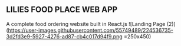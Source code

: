 ## LILIES FOOD PLACE WEB APP
A complete food ordering website built in React.js
![Landing Page (2)](https://user-images.githubusercontent.com/55749489/224536735-3d2fd3e9-5927-4276-ad87-cb4c017d94f9.png =250x450)

